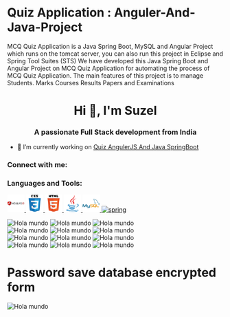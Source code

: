 #  Quiz Application : Anguler-And-Java-Project
MCQ Quiz Application is a Java Spring Boot, MySQL and Angular Project which runs on the tomcat server, you can also run this project in Eclipse and Spring Tool Suites (STS) We have developed this Java Spring Boot and Angular Project on MCQ Quiz Application for automating the process of MCQ Quiz Application. The main features of this project is to manage Students. Marks Courses Results Papers and Examinations
<h1 align="center">Hi 👋, I'm Suzel</h1>
<h3 align="center">A passionate  Full Stack development from India</h3>

- 🔭 I’m currently working on [Quiz AngulerJS And Java SpringBoot](https://github.com/suzelkhan1177/Anguler-And-Java-Project/new/main?readme=1)

<h3 align="left">Connect with me:</h3>
<p align="left">
</p>

<h3 align="left">Languages and Tools:</h3>
<p align="left"> <a href="https://angular.io" target="_blank" rel="noreferrer"> <img src="https://raw.githubusercontent.com/devicons/devicon/master/icons/angularjs/angularjs-original-wordmark.svg" alt="angularjs" width="40" height="40"/> </a> <a href="https://www.w3schools.com/css/" target="_blank" rel="noreferrer"> <img src="https://raw.githubusercontent.com/devicons/devicon/master/icons/css3/css3-original-wordmark.svg" alt="css3" width="40" height="40"/> </a> <a href="https://www.w3.org/html/" target="_blank" rel="noreferrer"> <img src="https://raw.githubusercontent.com/devicons/devicon/master/icons/html5/html5-original-wordmark.svg" alt="html5" width="40" height="40"/> </a> <a href="https://www.java.com" target="_blank" rel="noreferrer"> <img src="https://raw.githubusercontent.com/devicons/devicon/master/icons/java/java-original.svg" alt="java" width="40" height="40"/> </a> <a href="https://www.mysql.com/" target="_blank" rel="noreferrer"> <img src="https://raw.githubusercontent.com/devicons/devicon/master/icons/mysql/mysql-original-wordmark.svg" alt="mysql" width="40" height="40"/> </a> <a href="https://spring.io/" target="_blank" rel="noreferrer"> <img src="https://www.vectorlogo.zone/logos/springio/springio-icon.svg" alt="spring" width="40" height="40"/> </a> </p>

<div>
  <img src="https://user-images.githubusercontent.com/64069582/186392072-6aaeb5e0-408e-44dd-a09f-52cae5e0c324.jpg" alt="Hola mundo" height="300" width="150"  > 
  <img src="https://user-images.githubusercontent.com/64069582/186396685-ddfe1169-7f92-4e65-9862-09583965a9a2.jpg" alt="Hola mundo" height="300" width="150">
  <img src="https://user-images.githubusercontent.com/64069582/186396982-e09e068a-fb32-40d2-a365-bd8921c195d6.jpg" alt="Hola mundo" height="300" width="150">
</div>

<div>
  <img src="https://user-images.githubusercontent.com/64069582/186397013-b4d3231c-d121-46d0-85c9-cb54c4a2dddf.jpg" alt="Hola mundo" height="300" width="150"  > 
 <img src="https://user-images.githubusercontent.com/64069582/186397482-861166fb-9162-4640-9656-5a14fc59344a.jpg" alt="Hola mundo" height="300" width="150"  > 
<img src="https://user-images.githubusercontent.com/64069582/186397495-8307ff6a-ba9e-48eb-95bf-121603372b86.jpg" alt="Hola mundo" height="300" width="150">
</div>

<div>
  <img src="https://user-images.githubusercontent.com/64069582/186398042-17d7d2f3-ed83-4e5d-98e0-fea539d5375d.jpg" alt="Hola mundo" height="300" width="150"  > 
 <img src="https://user-images.githubusercontent.com/64069582/186398089-193352f2-31a9-481f-b4ab-77f75a35b499.jpg" alt="Hola mundo" height="300" width="150"  > 
<img src="https://user-images.githubusercontent.com/64069582/186398130-f760715c-2562-4863-8ed5-de5e01def964.jpg" alt="Hola mundo" height="300" width="150">
</div>
<div>
  <img src="https://user-images.githubusercontent.com/64069582/186398520-4a70d5ed-d250-4487-94fb-d9d7972e1f09.jpg" alt="Hola mundo" height="300" width="150"  > 
 <img src="https://user-images.githubusercontent.com/64069582/186398490-97b079ff-85f5-494a-986a-56c015d543d7.jpg" alt="Hola mundo" height="300" width="150"  > 
<img src="https://user-images.githubusercontent.com/64069582/186398463-4fd721e0-886e-49c0-ac29-04d498027abe.jpg" alt="Hola mundo" height="300" width="150">
</div>

<h1> Password save database encrypted form </h1>
<img src="https://user-images.githubusercontent.com/64069582/186398859-612be06d-330a-4541-82e9-cbde617ed910.jpg" alt="Hola mundo" height="250" width="600">



